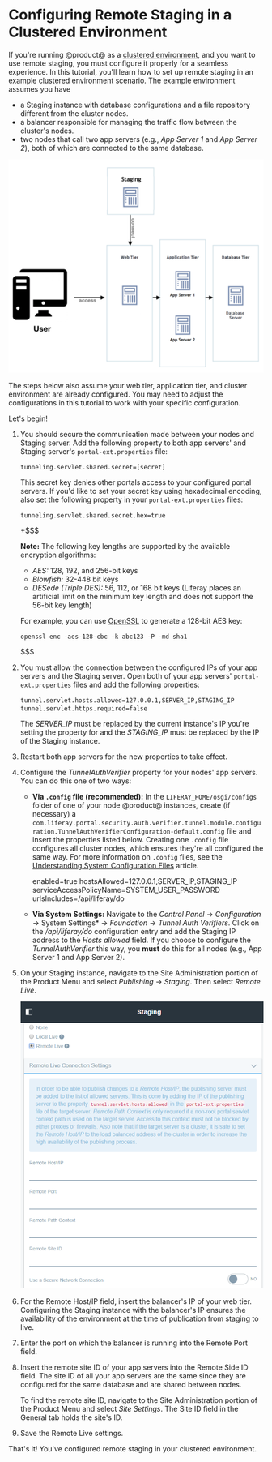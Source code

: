 # Configuring Remote Staging in a Clustered Environment

If you're running @product@ as a
[clustered environment](/discover/deployment/-/knowledge_base/7-0/liferay-clustering),
and you want to use remote staging, you must configure it properly for a
seamless experience. In this tutorial, you'll learn how to set up remote staging
in an example clustered environment scenario. The example environment assumes
you have

- a Staging instance with database configurations and a file repository
  different from the cluster nodes.
- a balancer responsible for managing the traffic flow between the cluster's
  nodes.
- two nodes that call two app servers (e.g., *App Server 1* and *App Server 2*),
  both of which are connected to the same database.

![Figure 1: This is the assumed setup for your clustered environment.](../../images/remote-staging-clustering.png)

The steps below also assume your web tier, application tier, and cluster
environment are already configured. You may need to adjust the configurations in
this tutorial to work with your specific configuration.

Let's begin!

1.  You should secure the communication made between your nodes and Staging
    server. Add the following property to both app servers' and Staging server's
    `portal-ext.properties` file:

        tunneling.servlet.shared.secret=[secret]

    This secret key denies other portals access to your configured portal
    servers. If you'd like to set your secret key using hexadecimal encoding,
    also set the following property in your `portal-ext.properties` files:

        tunneling.servlet.shared.secret.hex=true

    +$$$

    **Note:** The following key lengths are supported by the available
    encryption algorithms:

    - *AES:* 128, 192, and 256-bit keys
    - *Blowfish:* 32-448 bit keys
    - *DESede (Triple DES):* 56, 112, or 168 bit keys (Liferay places an
      artificial limit on the minimum key length and does not support the 56-bit
      key length)

    For example, you can use [OpenSSL](https://www.openssl.org/) to generate a
    128-bit AES key:

        openssl enc -aes-128-cbc -k abc123 -P -md sha1

    $$$

2.  You must allow the connection between the configured IPs of your app servers
    and the Staging server. Open both of your app servers'
    `portal-ext.properties` files and add the following properties:

        tunnel.servlet.hosts.allowed=127.0.0.1,SERVER_IP,STAGING_IP
        tunnel.servlet.https.required=false

    The *SERVER_IP* must be replaced by the current instance's IP you're setting
    the property for and the *STAGING_IP* must be replaced by the IP of the
    Staging instance.

3.  Restart both app servers for the new properties to take effect.

4.  Configure the *TunnelAuthVerifier* property for your nodes' app servers. You
    can do this one of two ways:

    - **Via `.config` file (recommended):** In the `LIFERAY_HOME/osgi/configs`
      folder of one of your node @product@ instances, create (if necessary) a
      `com.liferay.portal.security.auth.verifier.tunnel.module.configuration.TunnelAuthVerifierConfiguration-default.config`
      file and insert the properties listed below. Creating one `.config` file
      configures all cluster nodes, which ensures they're all configured the
      same way. For more information on `.config` files, see the
      [Understanding System Configuration Files](/discover/portal/-/knowledge_base/7-0/understanding-system-configuration-files)
      article.

        enabled=true
        hostsAllowed=127.0.0.1,SERVER_IP,STAGING_IP
        serviceAccessPolicyName=SYSTEM_USER_PASSWORD
        urlsIncludes=/api/liferay/do

    - **Via System Settings:** Navigate to the *Control Panel* &rarr;
      *Configuration* &rarr; System Settings* &rarr; *Foundation* &rarr; *Tunnel
      Auth Verifiers*. Click on the */api/liferay/do* configuration entry and
      add the Staging IP address to the *Hosts allowed* field. If you choose to
      configure the *TunnelAuthVerifier* this way, you **must** do this for all
      nodes (e.g., App Server 1 and App Server 2).

5.  On your Staging instance, navigate to the Site Administration portion of the
    Product Menu and select *Publishing* &rarr; *Staging*. Then select *Remote
    Live*.

    ![Figure 2: When selecting the Remote Staging radio button, you're given a list of options to configure.](../../images/remote-staging-menu.png)

6.  For the Remote Host/IP field, insert the balancer's IP of your web tier.
    Configuring the Staging instance with the balancer's IP ensures the
    availability of the environment at the time of publication from staging to
    live.

7.  Enter the port on which the balancer is running into the Remote Port field.

8.  Insert the remote site ID of your app servers into the Remote Side ID field.
    The site ID of all your app servers are the same since they are configured
    for the same database and are shared between nodes.

    To find the remote site ID, navigate to the Site Administration portion of
    the Product Menu and select *Site Settings*. The Site ID field in the
    General tab holds the site's ID.

9. Save the Remote Live settings.

That's it! You've configured remote staging in your clustered environment.
